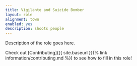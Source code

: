 ```yaml
---
title: Vigilante and Suicide Bomber
layout: role
alignment: town
enabled: yes
description: shoots people
---
```


Description of the role goes here.

Check out [Contributing]({{ site.baseurl }}{% link information/contributing.md %}) to see how to fill in this role!
